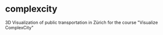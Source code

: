 complexcity
===========

3D Visualization of public transportation in Zürich for the course "Visualize ComplexCity"
